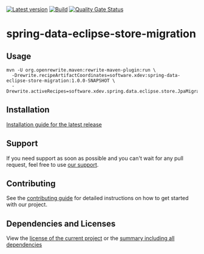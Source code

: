 [![Latest version](https://img.shields.io/maven-central/v/software.xdev/spring-data-eclipse-store-migration?logo=apache%20maven)](https://mvnrepository.com/artifact/software.xdev/spring-data-eclipse-store-migration)
[![Build](https://img.shields.io/github/actions/workflow/status/xdev-software/spring-data-eclipse-store-migration/checkBuild.yml?branch=develop)](https://github.com/xdev-software/spring-data-eclipse-store-migration/actions/workflows/checkBuild.yml?query=branch%3Adevelop)
[![Quality Gate Status](https://sonarcloud.io/api/project_badges/measure?project=xdev-software_spring-data-eclipse-store-migration&metric=alert_status)](https://sonarcloud.io/dashboard?id=xdev-software_spring-data-eclipse-store-migration)

# spring-data-eclipse-store-migration

## Usage

```
mvn -U org.openrewrite.maven:rewrite-maven-plugin:run \
  -Drewrite.recipeArtifactCoordinates=software.xdev:spring-data-eclipse-store-migration:1.0.0-SNAPSHOT \
  -Drewrite.activeRecipes=software.xdev.spring.data.eclipse.store.JpaMigration
```

## Installation
[Installation guide for the latest release](https://github.com/xdev-software/spring-data-eclipse-store-migration/releases/latest#Installation)


## Support
If you need support as soon as possible and you can't wait for any pull request, feel free to use [our support](https://xdev.software/en/services/support).

## Contributing
See the [contributing guide](./CONTRIBUTING.md) for detailed instructions on how to get started with our project.

## Dependencies and Licenses
View the [license of the current project](LICENSE) or the [summary including all dependencies](https://xdev-software.github.io/spring-data-eclipse-store-migration/dependencies/)
